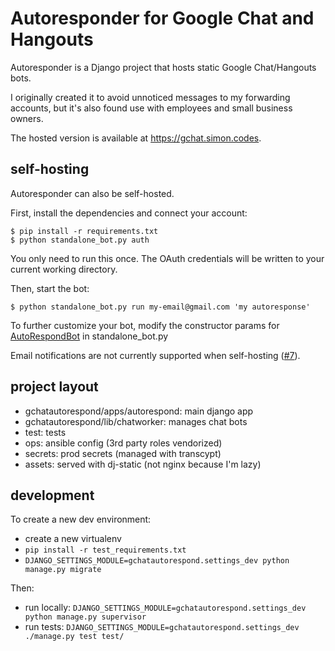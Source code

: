 # Autoresponder for Google Chat and Hangouts

Autoresponder is a Django project that hosts static Google Chat/Hangouts bots.

I originally created it to avoid unnoticed messages to my forwarding accounts, but it's also found use with employees and small business owners.

The hosted version is available at https://gchat.simon.codes.

## self-hosting

Autoresponder can also be self-hosted.

First, install the dependencies and connect your account:
```
$ pip install -r requirements.txt
$ python standalone_bot.py auth
```
You only need to run this once.
The OAuth credentials will be written to your current working directory.

Then, start the bot:
```
$ python standalone_bot.py run my-email@gmail.com 'my autoresponse'
```

To further customize your bot, modify the constructor params for [AutoRespondBot](https://github.com/simon-weber/gchatautorespond/blob/master/gchatautorespond/lib/chatworker/bot.py)
in standalone\_bot.py

Email notifications are not currently supported when self-hosting ([#7](https://github.com/simon-weber/gchatautorespond/issues/7)).

## project layout

* gchatautorespond/apps/autorespond: main django app
* gchatautorespond/lib/chatworker: manages chat bots
* test: tests
* ops: ansible config (3rd party roles vendorized)
* secrets: prod secrets (managed with transcypt)
* assets: served with dj-static (not nginx because I'm lazy)

## development

To create a new dev environment:

* create a new virtualenv
* `pip install -r test_requirements.txt`
* `DJANGO_SETTINGS_MODULE=gchatautorespond.settings_dev python manage.py migrate`

Then:

* run locally: `DJANGO_SETTINGS_MODULE=gchatautorespond.settings_dev python manage.py supervisor`
* run tests: `DJANGO_SETTINGS_MODULE=gchatautorespond.settings_dev ./manage.py test test/`
